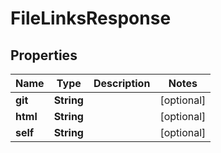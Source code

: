 # FileLinksResponse

## Properties
Name | Type | Description | Notes
------------ | ------------- | ------------- | -------------
**git** | **String** |  |  [optional]
**html** | **String** |  |  [optional]
**self** | **String** |  |  [optional]
